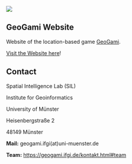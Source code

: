 ![](https://origami.ifgi.de/pictures/logo/icon.png)

## GeoGami Website

Website of the location-based game [GeoGami](https://github.com/origami-team/origami).

[Visit the Website here](https://geogami.ifgi.de)!

## Contact

Spatial Intelligence Lab (SIL)

Institute for Geoinformatics

University of Münster

Heisenbergstraße 2

48149 Münster

**Mail:** geogami.ifgi(at)uni-muenster.de

**Team:** https://geogami.ifgi.de/kontakt.html#team
